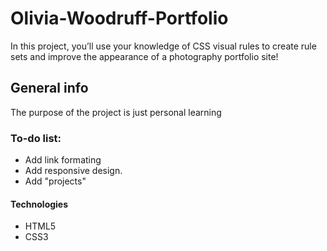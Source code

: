 # Olivia-Woodruff-Portfolio
In this project, you’ll use your knowledge of CSS visual rules to create rule sets and improve the appearance of a photography portfolio site!  

## General info
The purpose of the project is just personal learning

### To-do list:
* Add link formating
* Add responsive design.
* Add "projects" 

#### Technologies
* HTML5
* CSS3


